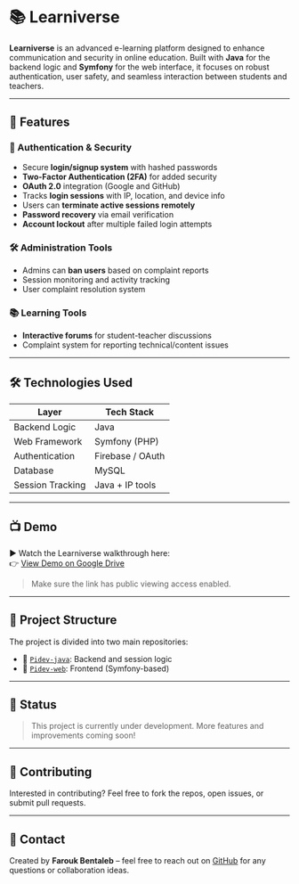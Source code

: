 # 📚 Learniverse

**Learniverse** is an advanced e-learning platform designed to enhance communication and security in online education. Built with **Java** for the backend logic and **Symfony** for the web interface, it focuses on robust authentication, user safety, and seamless interaction between students and teachers.

---

## 🚀 Features

### 🔐 Authentication & Security
- Secure **login/signup system** with hashed passwords
- **Two-Factor Authentication (2FA)** for added security
- **OAuth 2.0** integration (Google and GitHub)
- Tracks **login sessions** with IP, location, and device info
- Users can **terminate active sessions remotely**
- **Password recovery** via email verification
- **Account lockout** after multiple failed login attempts

### 🛠️ Administration Tools
- Admins can **ban users** based on complaint reports
- Session monitoring and activity tracking
- User complaint resolution system

### 📚 Learning Tools
- **Interactive forums** for student-teacher discussions
- Complaint system for reporting technical/content issues

---

## 🛠️ Technologies Used

| Layer              | Tech Stack        |
|-------------------|-------------------|
| Backend Logic      | Java              |
| Web Framework      | Symfony (PHP)     |
| Authentication     | Firebase / OAuth  |
| Database           | MySQL             |
| Session Tracking   | Java + IP tools   |

---

## 📺 Demo

▶️ Watch the Learniverse walkthrough here:  
👉 [View Demo on Google Drive](https://drive.google.com/file/d/1cxGRwXo3UwaCPapqGvL2BrXuwpoJyxjv/view?usp=drive_link)

> Make sure the link has public viewing access enabled.

---

## 📂 Project Structure

The project is divided into two main repositories:
- 🔸 [`Pidev-java`](https://github.com/FaroukBentaleb/Pidev-java): Backend and session logic
- 🔸 [`Pidev-web`](https://github.com/FaroukBentaleb/Pidev-web): Frontend (Symfony-based)

---

## 📌 Status

> This project is currently under development. More features and improvements coming soon!

---

## 🤝 Contributing

Interested in contributing? Feel free to fork the repos, open issues, or submit pull requests.

---

## 📧 Contact

Created by **Farouk Bentaleb** – feel free to reach out on [GitHub](https://github.com/FaroukBentaleb) for any questions or collaboration ideas.

